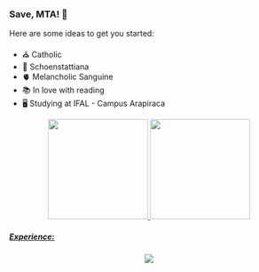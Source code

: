 ### Save, MTA! 👑

<!--
**nataliadosorriso/nataliadosorriso** is a ✨ _special_ ✨ repository because its `README.md` (this file) appears on your GitHub profile.
-->

Here are some ideas to get you started:

- ⛪ Catholic 
- 💛 Schoenstattiana
- 🫀 Melancholic Sanguine
- 📚 In love with reading
- 🖥️ Studying at IFAL - Campus Arapiraca

<div align="center">
  <a href="https://github.com/nataliadosorriso">
  <img height="180em" src="https://github-readme-stats.vercel.app/api?username=nataliadosorriso&show_icons=true&theme=monokai&include_all_commits=true&count_private=true"/>
  <img height="180em" src="https://github-readme-stats.vercel.app/api/top-langs/?username=nataliadosorriso&layout=compact&langs_count=7&theme=monokai"/>
</div>

<h5>Experience:</h5>
<p align="center">
  <a href="https://skillicons.dev">
    <img src="https://skillicons.dev/icons?i=git,github,vscode,androidstudio,c,java,js,nodejs,html,css,py,php,flutter,react,mysql,latex,linux,instagram" />
  </a>
</p>
